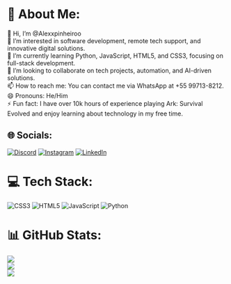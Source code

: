 # 💫 About Me:
👋 Hi, I’m @Alexxpinheiroo<br>👀 I’m interested in software development, remote tech support, and innovative digital solutions.<br>🌱 I’m currently learning Python, JavaScript, HTML5, and CSS3, focusing on full-stack development.<br>💞️ I’m looking to collaborate on tech projects, automation, and AI-driven solutions.<br>📫 How to reach me: You can contact me via WhatsApp at +55 99713-8212.<br>😄 Pronouns: He/Him<br>⚡ Fun fact: I have over 10k hours of experience playing Ark: Survival Evolved and enjoy learning about technology in my free time.


## 🌐 Socials:
[![Discord](https://img.shields.io/badge/Discord-%237289DA.svg?logo=discord&logoColor=white)](https://discord.gg/.jackgamer) [![Instagram](https://img.shields.io/badge/Instagram-%23E4405F.svg?logo=Instagram&logoColor=white)](https://instagram.com/https://www.instagram.com/alexx_pinheiroo) [![LinkedIn](https://img.shields.io/badge/LinkedIn-%230077B5.svg?logo=linkedin&logoColor=white)](https://linkedin.com/in/alex-pinheiro-26919ab8) 

# 💻 Tech Stack:
![CSS3](https://img.shields.io/badge/css3-%231572B6.svg?style=for-the-badge&logo=css3&logoColor=white) ![HTML5](https://img.shields.io/badge/html5-%23E34F26.svg?style=for-the-badge&logo=html5&logoColor=white) ![JavaScript](https://img.shields.io/badge/javascript-%23323330.svg?style=for-the-badge&logo=javascript&logoColor=%23F7DF1E) ![Python](https://img.shields.io/badge/python-3670A0?style=for-the-badge&logo=python&logoColor=ffdd54)
# 📊 GitHub Stats:
![](https://github-readme-stats.vercel.app/api?username=Alexxpinheiroo&theme=solarized-light&hide_border=false&include_all_commits=true&count_private=false)<br/>
![](https://github-readme-streak-stats.herokuapp.com/?user=Alexxpinheiroo&theme=solarized-light&hide_border=false)<br/>
![](https://github-readme-stats.vercel.app/api/top-langs/?username=Alexxpinheiroo&theme=solarized-light&hide_border=false&include_all_commits=true&count_private=false&layout=compact)

<!-- Proudly created with GPRM ( https://gprm.itsvg.in ) -->